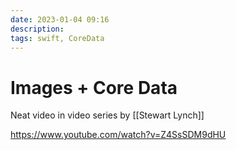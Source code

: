 ```yaml
---
date: 2023-01-04 09:16
description: 
tags: swift, CoreData
---
```


# Images + Core Data

Neat video in video series by [[Stewart Lynch]] 

https://www.youtube.com/watch?v=Z4SsSDM9dHU
